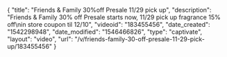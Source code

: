 {
    "title": "Friends & Family 30%off  Presale 11\/29 pick up",
    "description": "Friends & Family 30% off Presale starts now,  11\/29 pick up  fragrance 15% off\nin store coupon til 12\/10",
    "videoid": "183455456",
    "date_created": "1542298948",
    "date_modified": "1546466826",
    "type": "captivate",
    "layout": "video",
    "url": "\/v\/friends-family-30-off-presale-11-29-pick-up\/183455456"
}